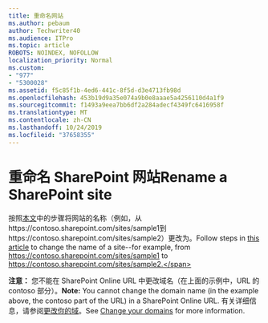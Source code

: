 ```yaml
---
title: 重命名网站
ms.author: pebaum
author: Techwriter40
ms.audience: ITPro
ms.topic: article
ROBOTS: NOINDEX, NOFOLLOW
localization_priority: Normal
ms.custom:
- "977"
- "5300028"
ms.assetid: f5c85f1b-4ed6-441c-8f5d-d3e4713fb98d
ms.openlocfilehash: 453b19d9a35e074a9b0e8aaae5a4256110d4a1f9
ms.sourcegitcommit: f1493a9eea7bb6df2a284adecf4349fc6416958f
ms.translationtype: MT
ms.contentlocale: zh-CN
ms.lasthandoff: 10/24/2019
ms.locfileid: "37658355"
---
```

# <a name="rename-a-sharepoint-site"></a><span data-ttu-id="7f451-102">重命名 SharePoint 网站</span><span class="sxs-lookup"><span data-stu-id="7f451-102">Rename a SharePoint site</span></span>

<span data-ttu-id="7f451-103">按照[本文](https://docs.microsoft.com/sharepoint/change-site-address)中的步骤将网站的名称（例如，从https://contoso.sharepoint.com/sites/sample1到https://contoso.sharepoint.com/sites/sample2）更改为。</span><span class="sxs-lookup"><span data-stu-id="7f451-103">Follow steps in [this article](https://docs.microsoft.com/sharepoint/change-site-address) to change the name of a site--for example, from https://contoso.sharepoint.com/sites/sample1 to https://contoso.sharepoint.com/sites/sample2.</span></span>

<span data-ttu-id="7f451-104">**注意：** 您不能在 SharePoint Online URL 中更改域名（在上面的示例中，URL 的 contoso 部分）。</span><span class="sxs-lookup"><span data-stu-id="7f451-104">**Note:** You cannot change the domain name (in the example above, the contoso part of the URL) in a SharePoint Online URL.</span></span> <span data-ttu-id="7f451-105">有关详细信息，请参阅[更改你的域](https://go.microsoft.com/fwlink/?Linkid=2018696)。</span><span class="sxs-lookup"><span data-stu-id="7f451-105">See [Change your domains](https://go.microsoft.com/fwlink/?Linkid=2018696) for more information.</span></span>
  